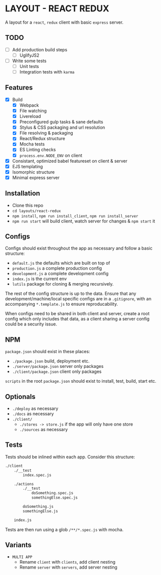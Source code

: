 # LAYOUT - REACT REDUX

A layout for a `react`, `redux` client with basic `express` server.

## TODO
- [ ] Add production build steps
    - [ ] UglifyJS2
- [ ] Write some tests
    - [ ] Unit tests
    - [ ] Integration tests with `karma`

## Features
- [x] Build
    - [x] Webpack
    - [x] File watching
    - [x] Livereload
    - [x] Preconfigured gulp tasks & sane defaults
    - [x] Stylus & CSS packaging and url resolution
    - [x] File resolving & packaging
    - [x] React/Redux structure
    - [x] Mocha tests
    - [x] ES Linting checks
    - [x] `process.env.NODE_ENV` on client

- [x] Consistant, optimized babel featureset on client & server
- [x] EJS templating
- [x] Isomorphic structure
- [x] Minimal express server

## Installation
- Clone this repo
- `cd layouts/react-redux`
- `npm install`, `npm run install_client`, `npm run install_server`
- `npm run start` will build client, watch server for changes & `npm start` it

## Configs
Configs should exist throughout the app as necessary and follow a basic structure:
- `default.js` the defaults which are built on top of
- `production.js` a complete production config
- `development.js` a complete development config
- `index.js` is the current env
- `lutils` package for cloning & merging recursively.

The rest of the config structure is up to the data.
Ensure that any development/machine/local specific configs are in a `.gitignore`, with an accompanying `*.template.js` to ensure reproducability.

When configs need to be shared in both client and server, create a root config which only includes that data, as a client sharing a server config could be a security issue.

## NPM
`package.json` should exist in these places:
- `./package.json` build, deployment etc.
- `./server/package.json` server only packages
- `./client/package.json` client only packages

`scripts` in the root `package.json` should exist to install, test, build, start etc.

## Optionals
- `./deploy` as necessary
- `./docs` as necessary
- `./client/`
    - `./stores -> store.js` if the app will only have one store
    - `./sources` as necessary

## Tests
Tests should be inlined within each app. Consider this structure:

```html
./client
    ./__test
        index.spec.js

    ./actions
        ./__test
            doSomething.spec.js
            somethingElse.spec.js

        doSomething.js
        somethingElse.js

    index.js
```

Tests are then run using a glob `/**/*.spec.js` with mocha.

## Variants
- `MULTI APP`
    - Rename `client` with `clients`, add client nesting
    - Rename `server` with `servers`, add server nesting

